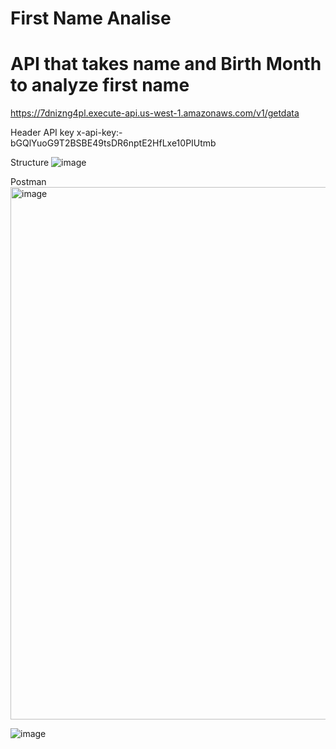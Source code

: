 # First Name Analise 
# API that takes name and Birth Month to analyze first name

https://7dnizng4pl.execute-api.us-west-1.amazonaws.com/v1/getdata

Header API key
x-api-key:- bGQlYuoG9T2BSBE49tsDR6nptE2HfLxe10PIUtmb

Structure
![image](https://user-images.githubusercontent.com/89289963/170779316-56b4ec18-122a-46da-8a30-8ea0fe67195b.png)

Postman
<img width="852" alt="image" src="https://user-images.githubusercontent.com/89289963/170777799-abd34a86-eb1f-4ccf-883f-f0ad9826b119.png">

![image](https://user-images.githubusercontent.com/89289963/170781741-755f3994-e9c3-4966-a82d-1c51d793694c.png)


